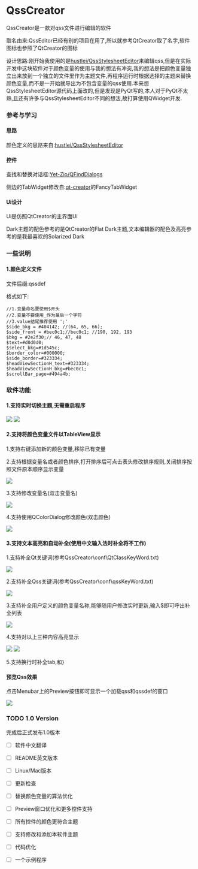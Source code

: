 # QssCreator

QssCreator是一款对qss文件进行编辑的软件

取名由来:QssEditor已经有别的项目在用了,所以就参考QtCreator取了名字,软件图标也参照了QtCreator的图标

设计思路:刚开始我使用的是[hustlei/QssStylesheetEditor](https://github.com/hustlei/QssStylesheetEditor)来编辑qss,但是在实际开发中这块软件对于颜色变量的使用与我的想法有冲突,我的想法是把颜色变量独立出来放到一个独立的文件里作为主题文件,再程序运行时根据选择的主题来替换颜色变量,而不是一开始就导出为不包含变量的qss使用.本来想QssStylesheetEditor源代码上面改的,但是发现是PyQt写的,本人对于PyQt不太熟,且还有许多与QssStylesheetEditor不同的想法,故打算使用QWidget开发.

### 参考与学习

#### 思路

颜色定义的思路来自:[hustlei/QssStylesheetEditor](https://github.com/hustlei/QssStylesheetEditor)

#### 控件

查找和替换对话框:[Yet-Zio/QFindDialogs](https://github.com/Yet-Zio/QFindDialogs)

侧边的TabWidget修改自:[qt-creator](https://github.com/qt-creator/qt-creator)的FancyTabWidget

#### Ui设计

Ui是仿照QtCreator的主界面Ui

Dark主题的配色参考的是QtCreator的Flat Dark主题,文本编辑器的配色及高亮参考的是我最喜欢的Solarized Dark



### 一些说明

#### 1.颜色定义文件

文件后缀:qssdef

格式如下:

``` //Warning 
//1.变量命名要使用$开头
//2.变量不要使用_作为最后一个字符
//3.value结尾推荐使用 ';'
$side_bkg = #404142; //(64, 65, 66); 
$side_front = #bec0c1;//bec0c1; //190, 192, 193
$bkg = #2e2f30;// 46, 47, 48
$text=#d0d0d0;
$select_bkg=#1d545c;
$border_color=#000000;
$side_border=#323334;
$headViewSectionH_text=#323334;
$headViewSectionH_bkg=#bec0c1;
$scrollBar_page=#494a4b;
```

### 软件功能

#### 1.支持实时切换主题,无需重启程序

![](https://github.com/chenghongfeng/QssCreator/blob/master/READMEimages/ThemeDark.png) ![](https://github.com/chenghongfeng/QssCreator/blob/master/READMEimages/ThemeNone.png)



#### 2.支持将颜色变量文件以TableView显示

1.支持右键添加新的颜色变量,移除已有变量

2.支持根据变量名或者颜色排序,打开排序后可点击表头修改排序规则,关闭排序按照文件原本顺序显示变量

![](https://github.com/chenghongfeng/QssCreator/blob/master/READMEimages/ColorDefWidgetMenu.png)

3.支持修改变量名(双击变量名)

![](https://github.com/chenghongfeng/QssCreator/blob/master/READMEimages/ChangeDefName.png)

4.支持使用QColorDialog修改颜色(双击颜色)

![](https://github.com/chenghongfeng/QssCreator/blob/master/READMEimages/ChangeColor.png)

#### 3.支持文本高亮和自动补全(使用中文输入法时补全将不工作)

1.支持补全Qt关键词(参考QssCreator\conf\QtClassKeyWord.txt)

![](https://github.com/chenghongfeng/QssCreator/blob/master/READMEimages/AutoCQtClass.png)

2.支持补全Qss关键词(参考QssCreator\conf\qssKeyWord.txt)

![](https://github.com/chenghongfeng/QssCreator/blob/master/READMEimages/AutoCQssKeyword.png)

3.支持补全用户定义的颜色变量名称,能够随用户修改实时更新,输入$即可呼出补全列表

![](https://github.com/chenghongfeng/QssCreator/blob/master/READMEimages/AutoCDef.png)



4.支持对以上三种内容高亮显示

![](https://github.com/chenghongfeng/QssCreator/blob/master/READMEimages/Highlight.png) ![](https://github.com/chenghongfeng/QssCreator/blob/master/READMEimages/HighlightNoneTheme.png)

5.支持换行时补全tab,和}

#### 预览Qss效果

点击Menubar上的Preview按钮即可显示一个加载qss和qssdef的窗口

![](https://github.com/chenghongfeng/QssCreator/blob/master/READMEimages/PreviewWidget.png) 



### TODO 1.0 Version

完成后正式发布1.0版本

- [ ] 软件中文翻译

- [ ] README英文版本

- [ ] Linux/Mac版本

- [ ] 更新检查

- [ ] 替换颜色变量的算法优化

- [ ] Preview窗口优化和更多控件支持

- [ ] 所有控件的颜色更符合主题

- [ ] 支持修改和添加本软件主题

- [ ] 代码优化

- [ ] 一个示例程序

  

